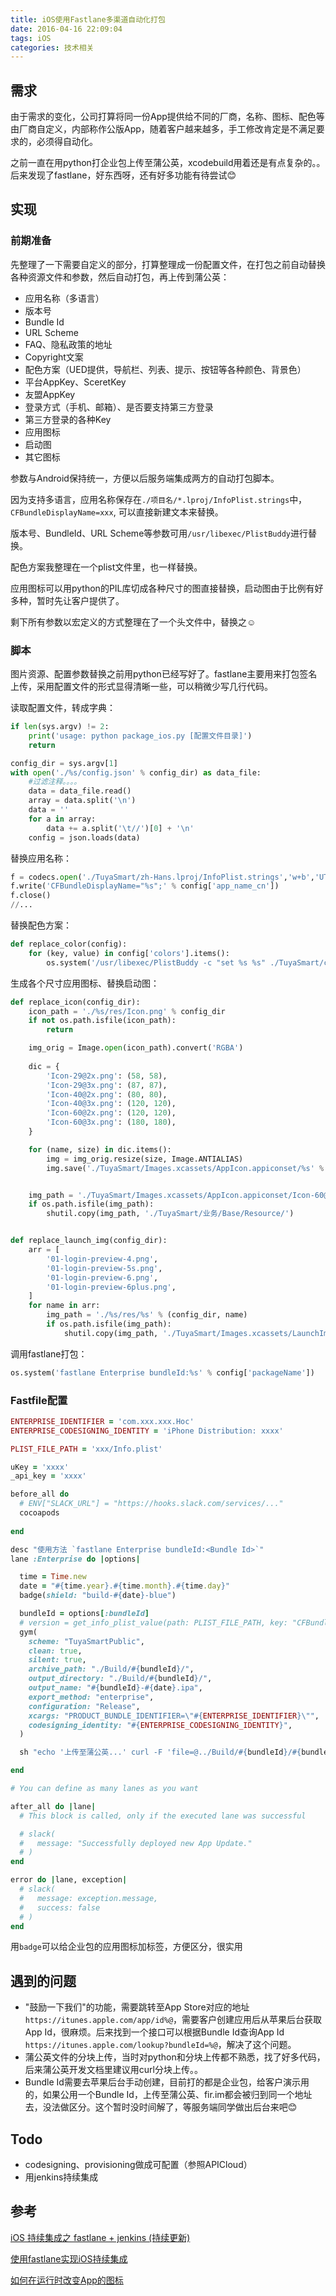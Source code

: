 ```yaml
---
title: iOS使用Fastlane多渠道自动化打包
date: 2016-04-16 22:09:04
tags: iOS
categories: 技术相关
---
```


## 需求

由于需求的变化，公司打算将同一份App提供给不同的厂商，名称、图标、配色等由厂商自定义，内部称作公版App，随着客户越来越多，手工修改肯定是不满足要求的，必须得自动化。

之前一直在用python打企业包上传至蒲公英，xcodebuild用着还是有点复杂的。。后来发现了fastlane，好东西呀，还有好多功能有待尝试😊

<!-- more -->

## 实现

### 前期准备

先整理了一下需要自定义的部分，打算整理成一份配置文件，在打包之前自动替换各种资源文件和参数，然后自动打包，再上传到蒲公英：

- 应用名称（多语言）
- 版本号
- Bundle Id
- URL Scheme
- FAQ、隐私政策的地址
- Copyright文案
- 配色方案（UED提供，导航栏、列表、提示、按钮等各种颜色、背景色）
- 平台AppKey、SceretKey
- 友盟AppKey
- 登录方式（手机、邮箱）、是否要支持第三方登录
- 第三方登录的各种Key
- 应用图标
- 启动图
- 其它图标

参数与Android保持统一，方便以后服务端集成两方的自动打包脚本。

因为支持多语言，应用名称保存在`./项目名/*.lproj/InfoPlist.strings`中，`CFBundleDisplayName=xxx`, 可以直接新建文本来替换。

版本号、BundleId、URL Scheme等参数可用`/usr/libexec/PlistBuddy`进行替换。

配色方案我整理在一个plist文件里，也一样替换。

应用图标可以用python的PIL库切成各种尺寸的图直接替换，启动图由于比例有好多种，暂时先让客户提供了。

剩下所有参数以宏定义的方式整理在了一个头文件中，替换之☺️

### 脚本

图片资源、配置参数替换之前用python已经写好了。fastlane主要用来打包签名上传，采用配置文件的形式显得清晰一些，可以稍微少写几行代码。

读取配置文件，转成字典：

```python
if len(sys.argv) != 2:
	print('usage: python package_ios.py [配置文件目录]')
	return

config_dir = sys.argv[1]
with open('./%s/config.json' % config_dir) as data_file:
	#过滤注释。。。。
	data = data_file.read()
	array = data.split('\n')
	data = ''
	for a in array:
		data += a.split('\t//')[0] + '\n'
	config = json.loads(data)
```

替换应用名称：

```python
f = codecs.open('./TuyaSmart/zh-Hans.lproj/InfoPlist.strings','w+b','UTF-8')
f.write('CFBundleDisplayName="%s";' % config['app_name_cn'])
f.close()
//...
```

替换配色方案：

```python
def replace_color(config):
	for (key, value) in config['colors'].items():
		os.system('/usr/libexec/PlistBuddy -c "set %s %s" ./TuyaSmart/customColor.plist' % (key, value))
```

生成各个尺寸应用图标、替换启动图：

```python
def replace_icon(config_dir):
	icon_path = './%s/res/Icon.png' % config_dir
	if not os.path.isfile(icon_path):
		return

	img_orig = Image.open(icon_path).convert('RGBA')
	
	dic = {
		'Icon-29@2x.png': (58, 58),
		'Icon-29@3x.png': (87, 87),
		'Icon-40@2x.png': (80, 80),
		'Icon-40@3x.png': (120, 120),
		'Icon-60@2x.png': (120, 120),
		'Icon-60@3x.png': (180, 180),
	}

	for (name, size) in dic.items():
		img = img_orig.resize(size, Image.ANTIALIAS)
		img.save('./TuyaSmart/Images.xcassets/AppIcon.appiconset/%s' % name)


	img_path = './TuyaSmart/Images.xcassets/AppIcon.appiconset/Icon-60@2x.png'
	if os.path.isfile(img_path):
		shutil.copy(img_path, './TuyaSmart/业务/Base/Resource/')


def replace_launch_img(config_dir):
	arr = [
		'01-login-preview-4.png',
		'01-login-preview-5s.png',
		'01-login-preview-6.png',
		'01-login-preview-6plus.png',
	]
	for name in arr:
		img_path = './%s/res/%s' % (config_dir, name)
		if os.path.isfile(img_path):
			shutil.copy(img_path, './TuyaSmart/Images.xcassets/LaunchImage.launchimage/')
```

调用fastlane打包：

```python
os.system('fastlane Enterprise bundleId:%s' % config['packageName'])
```

### Fastfile配置

```ruby
ENTERPRISE_IDENTIFIER = 'com.xxx.xxx.Hoc'
ENTERPRISE_CODESIGNING_IDENTITY = 'iPhone Distribution: xxxx'

PLIST_FILE_PATH = 'xxx/Info.plist'

uKey = 'xxxx'
_api_key = 'xxxx'

before_all do
  # ENV["SLACK_URL"] = "https://hooks.slack.com/services/..."
  cocoapods
  
end

desc "使用方法 `fastlane Enterprise bundleId:<Bundle Id>`"
lane :Enterprise do |options|

  time = Time.new
  date = "#{time.year}.#{time.month}.#{time.day}"
  badge(shield: "build-#{date}-blue")

  bundleId = options[:bundleId]
  # version = get_info_plist_value(path: PLIST_FILE_PATH, key: "CFBundleShortVersionString")
  gym(
    scheme: "TuyaSmartPublic",
    clean: true,
    silent: true,
    archive_path: "./Build/#{bundleId}/",
    output_directory: "./Build/#{bundleId}/",
    output_name: "#{bundleId}-#{date}.ipa",
    export_method: "enterprise",
    configuration: "Release",
    xcargs: "PRODUCT_BUNDLE_IDENTIFIER=\"#{ENTERPRISE_IDENTIFIER}\"",
    codesigning_identity: "#{ENTERPRISE_CODESIGNING_IDENTITY}",
  )

  sh "echo '上传至蒲公英...' curl -F 'file=@../Build/#{bundleId}/#{bundleId}-#{date}.ipa' -F 'uKey=#{uKey}' -F '_api_key=#{_api_key}' -F 'updateDescription=#{bundleId}' http://www.pgyer.com/apiv1/app/upload"

end

# You can define as many lanes as you want

after_all do |lane|
  # This block is called, only if the executed lane was successful

  # slack(
  #   message: "Successfully deployed new App Update."
  # )
end

error do |lane, exception|
  # slack(
  #   message: exception.message,
  #   success: false
  # )
end

```

用`badge`可以给企业包的应用图标加标签，方便区分，很实用

## 遇到的问题

- "鼓励一下我们"的功能，需要跳转至App Store对应的地址`https://itunes.apple.com/app/id%@`，需要客户创建应用后从苹果后台获取App Id，很麻烦。后来找到一个接口可以根据Bundle Id查询App Id `https://itunes.apple.com/lookup?bundleId=%@`，解决了这个问题。
- 蒲公英文件的分块上传，当时对python和分块上传都不熟悉，找了好多代码，后来蒲公英开发文档里建议用curl分块上传。。
- Bundle Id需要去苹果后台手动创建，目前打的都是企业包，给客户演示用的，如果公用一个Bundle Id，上传至蒲公英、fir.im都会被归到同一个地址去，没法做区分。这个暂时没时间解了，等服务端同学做出后台来吧😊

## Todo

- codesigning、provisioning做成可配置（参照APICloud）
- 用jenkins持续集成

## 参考

[iOS 持续集成之 fastlane + jenkins (持续更新)](http://www.devlizy.com/ios-da-bao-quan-cheng-pei-zhi/)

[使用fastlane实现iOS持续集成](http://everettjf.github.io/2015/09/08/ios-ci-with-fastlane)

[如何在运行时改变App的图标](http://ios.jobbole.com/82532/)
